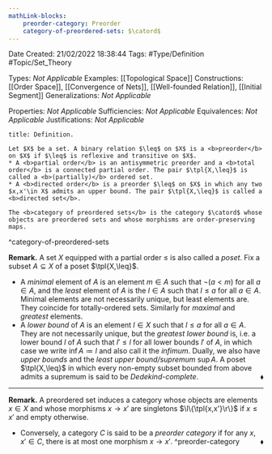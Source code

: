 ```yaml
---
mathLink-blocks:
    preorder-category: Preorder
    category-of-preordered-sets: $\catord$
---
```


<div class="topSpace"></div>

Date Created: 21/02/2022 18:38:44
Tags: #Type/Definition #Topic/Set_Theory

Types: <i>Not Applicable</i>
Examples: [[Topological Space]]
Constructions: [[Order Space]], [[Convergence of Nets]], [[Well-founded Relation]], [[Initial Segment]]
Generalizations: <i>Not Applicable</i>

Properties: <i>Not Applicable</i>
Sufficiencies: <i>Not Applicable</i>
Equivalences: <i>Not Applicable</i>
Justifications: <i>Not Applicable</i>

``` ad-Definition
title: Definition.

Let $X$ be a set. A binary relation $\leq$ on $X$ is a <b>preorder</b> on $X$ if $\leq$ is reflexive and transitive on $X$.
* A <b>partial order</b> is an antisymmetric preorder and a <b>total order</b> is a connected partial order. The pair $\tpl{X,\leq}$ is called a <b>(partially)</b> ordered set.
* A <b>directed order</b> is a preorder $\leq$ on $X$ in which any two $x,x'\in X$ admits an upper bound. The pair $\tpl{X,\leq}$ is called a <b>directed set</b>.

The <b>category of preordered sets</b> is the category $\catord$ whose objects are preordered sets and whose morphisms are order-preserving maps.

```
^category-of-preordered-sets

<b>Remark.</b> A set $X$ equipped with a partial order $\leq$ is also called a <i>poset</i>. Fix a subset $A\subseteq X$ of a poset $\tpl{X,\leq}$.
* A <i>minimal</i> element of $A$ is an element $m\in A$ such that $\lnot(a<m)$ for all $a\in A$, and the <i>least</i> element of $A$ is the $l\in A$ such that $l\leq a$ for all $a\in A$. Minimal elements are not necessarily unique, but least elements are. They coincide for totally-ordered sets. Similarly for <i>maximal</i> and <i>greatest</i> elements.
* A <i>lower bound</i> of $A$ is an element $l\in X$ such that $l\leq a$ for all $a\in A$. They are not necessarily unique, but the <i>greatest lower bound</i> is, i.e. a lower bound $l$ of $A$ such that $l'\leq l$ for all lower bounds $l'$ of $A$, in which case we write $\inf A\coloneqq l$ and also call it the <i>infimum</i>. Dually, we also have <i>upper bounds</i> and the <i>least upper bound/supremum</i> $\sup A$. A poset $\tpl{X,\leq}$ in which every non-empty subset bounded from above admits a supremum is said to be <i>Dedekind-complete</i>.<span style="float:right;">$\blacklozenge$</span>

---

<b>Remark.</b> A preordered set induces a category whose objects are elements $x\in X$ and whose morphisms $x\to x'$ are singletons $\l\{\tpl{x,x'}\r\}$ if $x\leq x'$ and empty otherwise.
* Conversely, a category $C$ is said to be a <i>preorder category</i> if for any $x,x'\in C$, there is at most one morphism $x\to x'$.<span style="float:right;">$\blacklozenge$</span> ^preorder-category
